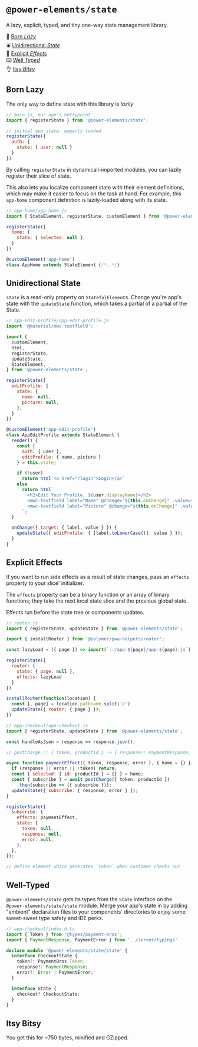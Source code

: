 # `@power-elements/state`

A lazy, explicit, typed, and tiny one-way state management library.

👼 [Born *Lazy*](#born-lazy)  
⛲️ [Unidirectional *State*](#unidirectional-state)  
🎇 [Explicit *Effects*](#explicit-effects)  
⌨️ [Well *Typed*](#well-typed)  
👌 [Itsy *Bitsy*](#itsy-bitsy)

## Born Lazy
The only way to define state with this library is *lazily*
```js
// main.js, our app's entrypoint
import { registerState } from '@power-elements/state';

// initial app state. eagerly loaded
registerState({
  auth: {
    state: { user: null }
  }
})
```

By calling `registerState` in dynamicall-imported modules, you can lazily register their slice of state.

This also lets you localize component state with their element definitions, which may make it easier to focus on the task at hand. For example, this `app-home` component definition is lazily-loaded along with its state.

```js
// app-home/app-home.js
import { StateElement, registerState, customElement } from '@power-elements/state';

registerState({
  home: {
    state: { selected: null },
  }
})

@customElement('app-home')
class AppHome extends StateElement {/*..*/}
```

## Unidirectional State

`state` is a read-only property on `StatefulElement`s. Change you're app's state with the `updateState` function, which takes a partial of a partial of the State.

```js
// app-edit-profile/app-edit-profile.js
import '@material/mwc-textfield';

import {
  customElement,
  html,
  registerState,
  updateState,
  StateElement,
} from '@power-elements/state';

registerState({
  editProfile: {
    state: {
      name: null,
      picture: null,
    },
  }
})

@customElement('app-edit-profile')
class AppEditProfile extends StateElement {
  render() {
    const {
      auth: { user },
      editProfile: { name, picture }
    } = this.state;

    if (!user)
      return html`<a href="/login">Login</a>`
    else
      return html`
        <h2>Edit Your Profile, ${user.displayName}</h2>
        <mwc-textfield label="Name" @change="${this.onChange}" .value="${name}"></mwc-textfield>
        <mwc-textfield label="Picture" @change="${this.onChange}" .value="${picture}"></mwc-textfield>
      `;
  }

  onChange({ target: { label, value } }) {
    updateState({ editProfile: { [label.toLowerCase()]: value } });
  }
}
```

## Explicit Effects

If you want to run side effects as a result of state changes, pass an `effects` property to your slice' initializer.

The `effects` property can be a binary function or an array of binary functions; they take the next local state slice and the previous global state.

Effects run before the state tree or components updates.

```js
// router.js
import { registerState, updateState } from '@power-elements/state';

import { installRouter } from '@polymer/pwa-helpers/router';

const lazyLoad = ({ page }) => import(`../app-${page}/app-${page}.js`),

registerState({
  router: {
    state: { page: null },
    effects: lazyLoad
  }
})

installRouter(function(location) {
  const [, page] = location.pathname.split('/')
  updateState({ router: { page } });
})
```

```js
// app-checkout/app-checkout.js
import { registerState, updateState } from '@power-elements/state';

const handleAsJson = response => response.json();

// postCharge :: { token, productId } -> { response?: PaymentResponse, error?: Error }

async function paymentEffect({ token, response, error }, { home = {} }) {
  if (response || error || !token) return;
  const { selected: { id: productId } = {} } = home;
  const { subscribe } = await postCharge({ token, productId })
    .then(subscribe => ({ subscribe }));
  updateState({ subscribe: { response, error } });
}

registerState({
  subscribe: {
    effects: paymentEffect,
    state: {
      token: null,
      response: null,
      error: null,
    },
  },
});

// define element which generates `token` when customer checks out
```

## Well-Typed

`@power-elements/state` gets its types from the `State` interface on the `@power-elements/state/state` module. Merge your app's state in by adding "ambient" declaration files to your components' directories to enjoy some sweet-sweet type safety and IDE perks.

```ts
// app-checkout/index.d.ts
import { Token } from '@types/payment-bros';
import { PaymentResponse, PaymentError } from '../server/typings'

declare module '@power-elements/state/state' {
  interface CheckoutState {
    token?: PaymentBros.Token;
    response?: PaymentResponse;
    error?: Error | PaymentError;
  }

  interface State {
    checkout? CheckoutState;
  }
}
```

## Itsy Bitsy

You get this for ~750 bytes, minified and GZipped.
